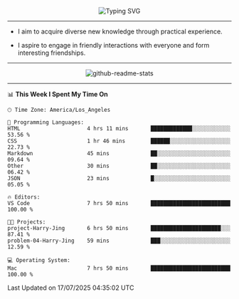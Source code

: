 <p align="center">
  <img src="https://readme-typing-svg.demolab.com?font=Fira+Code&weight=500&size=32&duration=2500&pause=1600&center=true&vCenter=true&random=false&width=1024&height=64&lines=Hi+there+%F0%9F%91%8B;I'm+delighted+you+could+make+it+here+%F0%9F%8E%89;I'm+Harry%2C+a+college+student+still+finding+my+way" alt="Typing SVG" />
</p>


---


- I aim to acquire diverse new knowledge through practical experience.

- I aspire to engage in friendly interactions with everyone and form interesting friendships.


---


<p align="center">
  <img src="https://github-readme-stats.vercel.app/api?username=Harry-Jing&show_icons=true" alt="github-readme-stats"/>
</p>


---

<!--START_SECTION:waka-->
📊 **This Week I Spent My Time On** 

```text
🕑︎ Time Zone: America/Los_Angeles

💬 Programming Languages: 
HTML                     4 hrs 11 mins       █████████████░░░░░░░░░░░░   53.56 % 
CSS                      1 hr 46 mins        ██████░░░░░░░░░░░░░░░░░░░   22.73 % 
Markdown                 45 mins             ██░░░░░░░░░░░░░░░░░░░░░░░   09.64 % 
Other                    30 mins             ██░░░░░░░░░░░░░░░░░░░░░░░   06.42 % 
JSON                     23 mins             █░░░░░░░░░░░░░░░░░░░░░░░░   05.05 % 

🔥 Editors: 
VS Code                  7 hrs 50 mins       █████████████████████████   100.00 % 

🐱‍💻 Projects: 
project-Harry-Jing       6 hrs 50 mins       ██████████████████████░░░   87.41 % 
problem-04-Harry-Jing    59 mins             ███░░░░░░░░░░░░░░░░░░░░░░   12.59 % 

💻 Operating System: 
Mac                      7 hrs 50 mins       █████████████████████████   100.00 % 
```


 Last Updated on 17/07/2025 04:35:02 UTC
<!--END_SECTION:waka-->
